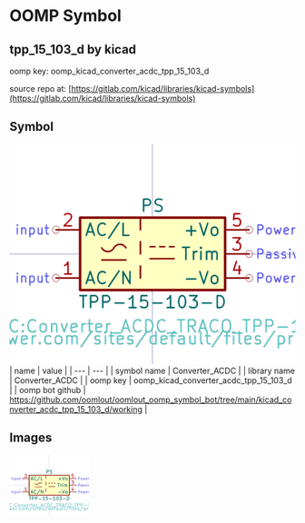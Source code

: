 # OOMP Symbol  
## tpp_15_103_d  by kicad  
  
oomp key: oomp_kicad_converter_acdc_tpp_15_103_d  
  
source repo at: [https://gitlab.com/kicad/libraries/kicad-symbols](https://gitlab.com/kicad/libraries/kicad-symbols)  
## Symbol  
  
[![working.png](working_600.png)](working.png)  
| name | value | 
| --- | --- | 
| symbol name | Converter_ACDC | 
| library name | Converter_ACDC | 
| oomp key | oomp_kicad_converter_acdc_tpp_15_103_d | 
| oomp bot github | https://github.com/oomlout/oomlout_oomp_symbol_bot/tree/main/kicad_converter_acdc_tpp_15_103_d/working | 
## Images  
  
[![working.png](working_140.png)](working.png)  

